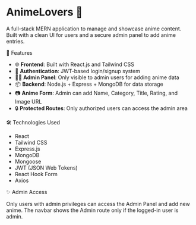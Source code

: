  # AnimeLovers 🎥

A full-stack MERN application to manage and showcase anime content. Built with a clean UI for users and a secure admin panel to add anime entries.

🚀 Features

- 🌐 **Frontend**: Built with React.js and Tailwind CSS  
- 🔐 **Authentication**: JWT-based login/signup system  
- 🧑‍💻 **Admin Panel**: Only visible to admin users for adding anime data  
- 📦 **Backend**: Node.js + Express + MongoDB for data storage  
- 📷 **Anime Form**: Admin can add Name, Category, Title, Rating, and Image URL  
- 🔒 **Protected Routes**: Only authorized users can access the admin area  

 🛠️ Technologies Used

- React
- Tailwind CSS
- Express.js
- MongoDB
- Mongoose
- JWT (JSON Web Tokens)
- React Hook Form
- Axios

✨ Admin Access

Only users with admin privileges can access the Admin Panel and add new anime. The navbar shows the Admin route only if the logged-in user is admin.
